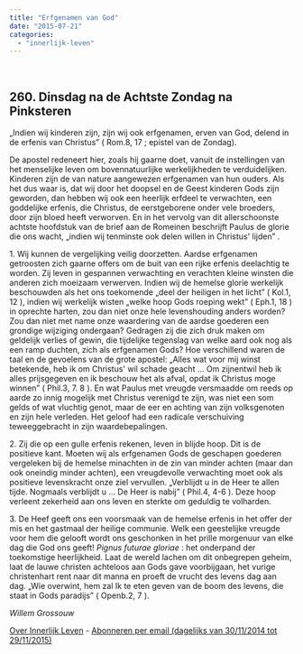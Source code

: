 ```yaml
---
title: "Erfgenamen van God"
date: "2015-07-21"
categories: 
  - "innerlijk-leven"
---
```


 

## 260\. Dinsdag na de Achtste Zondag na Pinksteren

„Indien wij kinderen zijn, zijn wij ook erfgenamen, erven van God, delend in de erfenis van Christus” ( Rom.8, 17 ; epistel van de Zondag).

De apostel redeneert hier, zoals hij gaarne doet, vanuit de instellingen van het menselijke leven om bovennatuurlijke werkelijkheden te verduidelijken. Kinderen zijn de van nature aangewezen erfgenamen van hun ouders. Als het dus waar is, dat wij door het doopsel en de Geest kinderen Gods zijn geworden, dan hebben wij ook een heerlijk erfdeel te verwachten, een goddelijke erfenis, die Christus, de eerstgeborene onder vele broeders, door zijn bloed heeft verworven. En in het vervolg van dit allerschoonste achtste hoofdstuk van de brief aan de Romeinen beschrijft Paulus de glorie die ons wacht, „indien wij tenminste ook delen willen in Christus' lijden” .

1\. Wij kunnen de vergelijking veilig doorzetten. Aardse erfgenamen getroosten zich gaarne offers om de buit van een rijke erfenis deelachtig te worden. Zij leven in gespannen verwachting en verachten kleine winsten die anderen zich moeizaam verwerven. Indien wij de hemelse glorie werkelijk beschouwden als het ons toekomende „deel der heiligen in het licht” ( Kol.1, 12 ), indien wij werkelijk wisten „welke hoop Gods roeping wekt” ( Eph.1, 18 ) in oprechte harten, zou dan niet onze hele levenshouding anders worden? Zou dan niet met name onze waardering van de aardse goederen een grondige wijziging ondergaan? Gedragen zij die zich druk maken om geldelijk verlies of gewin, die tijdelijke tegenslag van welke aard ook nog als een ramp duchten, zich als erfgenamen Gods? Hoe verschillend waren de taal en de gevoelens van de grote apostel: „Alles wat voor mij winst betekende, heb ik om Christus' wil schade geacht … Om zijnentwil heb ik alles prijsgegeven en ik beschouw het als afval, opdat ik Christus moge winnen” ( Phil.3, 7. 8 ). En wat Paulus met vreugde versmaadde om reeds op aarde zo innig mogelijk met Christus verenigd te zijn, was niet een som gelds of wat vluchtig genot, maar de eer en achting van zijn volksgenoten en zijn hele verleden. Het geloof had een radicale verschuiving teweeggebracht in zijn waardebepalingen.

2\. Zij die op een gulle erfenis rekenen, leven in blijde hoop. Dit is de positieve kant. Moeten wij als erfgenamen Gods de geschapen goederen vergeleken bij de hemelse minachten in de zin van minder achten (maar dan ook oneindig minder achten), een vreugdevolle verwachting moet ook als positieve levenskracht onze ziel vervullen. „Verblijdt u in de Heer te allen tijde. Nogmaals verblijdt u … De Heer is nabij” ( Phil.4, 4-6 ). Deze hoop verleent zekerheid aan ons leven en sterkte om geduldig te volharden.

3\. De Heef geeft ons een voorsmaak van de hemelse erfenis in het offer der mis en het gastmaal der heilige communie. Welk een geestelijke vreugde voor hem die gelooft wordt ons geschonken in het prille morgenuur van elke dag die God ons geeft! _Pignus futurae gloriae_ : het onderpand der toekomstige heerlijkheid. Laat de wereld lachen om dit onbegrepen geheim, laat de lauwe christen achteloos aan Gods gave voorbijgaan, het vurige christenhart rent naar dit manna en proeft de vrucht des levens dag aan dag. „Wie overwint, hem zal Ik te eten geven van de boom des levens, die staat in Gods paradijs” ( Openb.2, 7 ).

_Willem Grossouw_

[Over Innerlijk Leven](http://www.gelovenleren.net/2014/11/27/een-jaar-lang-innerlijk-leven-op-geloven-leren/) - [Abonneren per email (dagelijks van 30/11/2014 tot 29/11/2015)](http://eepurl.com/9P3DT)
